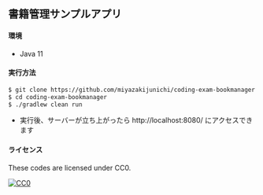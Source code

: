 ## 書籍管理サンプルアプリ

#### 環境

- Java 11

#### 実行方法

```bash
$ git clone https://github.com/miyazakijunichi/coding-exam-bookmanager.git
$ cd coding-exam-bookmanager
$ ./gradlew clean run
```

- 実行後、サーバーが立ち上がったら http://localhost:8080/ にアクセスできます

#### ライセンス

These codes are licensed under CC0.

[![CC0](http://i.creativecommons.org/p/zero/1.0/88x31.png "CC0")](http://creativecommons.org/publicdomain/zero/1.0/deed.ja)
